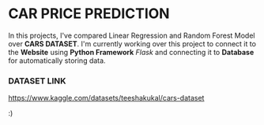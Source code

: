# CAR PRICE PREDICTION 

In this projects, I've compared Linear Regression and Random Forest Model over  **CARS DATASET**. I'm currently working over this project
to connect it to the **Website** using **Python Framework** *Flask* and connecting it to **Database** for automatically storing data.  

### DATASET LINK 

https://www.kaggle.com/datasets/teeshakukal/cars-dataset

:)
